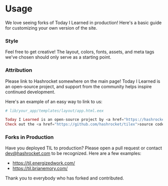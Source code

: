# Usage

We love seeing forks of Today I Learned in production! Here's a basic guide
for customizing your own version of the site.

### Style

Feel free to get creative! The layout, colors, fonts, assets, and meta tags
we've chosen should only serve as a starting point.

### Attribution

Please link to Hashrocket somewhere on the main page! Today I Learned is an
open-source project, and support from the community helps inspire continued
development.

Here's an example of an easy way to link to us:

```elixir
# lib/your_app/templates/layout/app.html.eex

Today I Learned is an open-source project by <a href="https://hashrocket.com">Hashrocket</a>.
Check out the <a href="https://github.com/hashrocket/tilex">source code</a> to make your own!
```

### Forks in Production

Have you deployed TIL to production? Please open a pull request or contact
dev@hashrocket.com to be recognized. Here are a few examples:

- https://til.energizedwork.com/
- https://til.brianemory.com/

Thank you to everybody who has forked and contributed.
